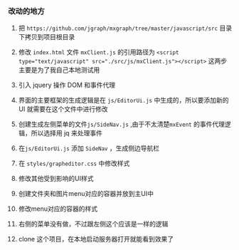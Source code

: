 ### 改动的地方

1. 把 `https://github.com/jgraph/mxgraph/tree/master/javascript/src` 目录下拷贝到项目根目录
2. 修改 `index.html` 文件 `mxClient.js` 的引用路径为 `<script type="text/javascript" src="./src/js/mxClient.js"></script>` 这两步主要是为了我自己本地测试用
3. 引入 jquery 操作 DOM 和事件代理
4. 界面的主要框架的生成逻辑是在 `js/EditorUi.js` 中生成的，所以要添加新的 UI 就需要在这个文件中进行修改
5. 创建生成左侧菜单的文件`js/SideNav.js` ,由于不太清楚`mxEvent` 的事件代理逻辑，所以选择用 jq 来处理事件
6. 在`js/EditorUi.js` 添加 `SideNav` ，生成侧边导航栏
7. 在 `styles/grapheditor.css` 中修改样式
8. 修改其他受到影响的UI样式
9. 创建文件夹和图片menu对应的容器并放到主UI中
10. 修改menu对应的容器的样式
11. 右侧的菜单没有做，不过跟左侧这个应该是一样的逻辑

12. clone 这个项目，在本地启动服务器打开就能看到效果了
